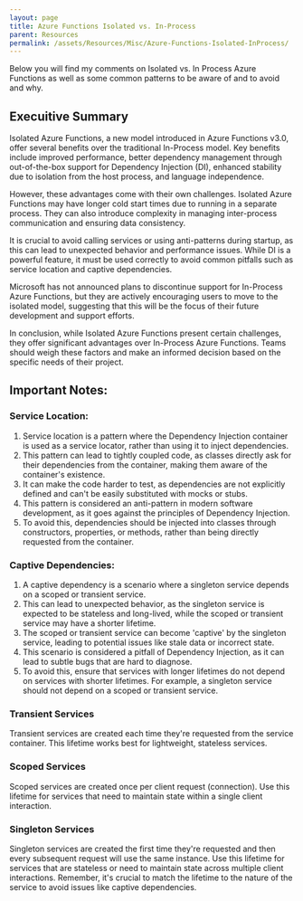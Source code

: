 ```yaml
---
layout: page
title: Azure Functions Isolated vs. In-Process
parent: Resources 
permalink: /assets/Resources/Misc/Azure-Functions-Isolated-InProcess/
---
```

Below you will find my comments on Isolated vs. In Process Azure Functions as well as some common patterns to be aware of and to avoid and why.

## Execuitive Summary

Isolated Azure Functions, a new model introduced in Azure Functions v3.0, offer several benefits over the traditional In-Process model. Key benefits include improved performance, better dependency management through out-of-the-box support for Dependency Injection (DI), enhanced stability due to isolation from the host process, and language independence.

However, these advantages come with their own challenges. Isolated Azure Functions may have longer cold start times due to running in a separate process. They can also introduce complexity in managing inter-process communication and ensuring data consistency.

It is crucial to avoid calling services or using anti-patterns during startup, as this can lead to unexpected behavior and performance issues. While DI is a powerful feature, it must be used correctly to avoid common pitfalls such as service location and captive dependencies.

Microsoft has not announced plans to discontinue support for In-Process Azure Functions, but they are actively encouraging users to move to the isolated model, suggesting that this will be the focus of their future development and support efforts.

In conclusion, while Isolated Azure Functions present certain challenges, they offer significant advantages over In-Process Azure Functions. Teams should weigh these factors and make an informed decision based on the specific needs of their project.

## Important Notes:
### Service Location:
1. Service location is a pattern where the Dependency Injection container is used as a service locator, rather than using it to inject dependencies.
2. This pattern can lead to tightly coupled code, as classes directly ask for their dependencies from the container, making them aware of the container's existence.
3. It can make the code harder to test, as dependencies are not explicitly defined and can't be easily substituted with mocks or stubs.
4. This pattern is considered an anti-pattern in modern software development, as it goes against the principles of Dependency Injection.
5. To avoid this, dependencies should be injected into classes through constructors, properties, or methods, rather than being directly requested from the container.

### Captive Dependencies:
1. A captive dependency is a scenario where a singleton service depends on a scoped or transient service.
2. This can lead to unexpected behavior, as the singleton service is expected to be stateless and long-lived, while the scoped or transient service may have a shorter lifetime.
3. The scoped or transient service can become 'captive' by the singleton service, leading to potential issues like stale data or incorrect state.
4. This scenario is considered a pitfall of Dependency Injection, as it can lead to subtle bugs that are hard to diagnose.
5. To avoid this, ensure that services with longer lifetimes do not depend on services with shorter lifetimes. For example, a singleton service should not depend on a scoped or transient service.

### Transient Services
Transient services are created each time they're requested from the service container. This lifetime works best for lightweight, stateless services.

### Scoped Services
Scoped services are created once per client request (connection). Use this lifetime for services that need to maintain state within a single client interaction.

### Singleton Services
Singleton services are created the first time they're requested and then every subsequent request will use the same instance. Use this lifetime for services that are stateless or need to maintain state across multiple client interactions.
Remember, it's crucial to match the lifetime to the nature of the service to avoid issues like captive dependencies.
